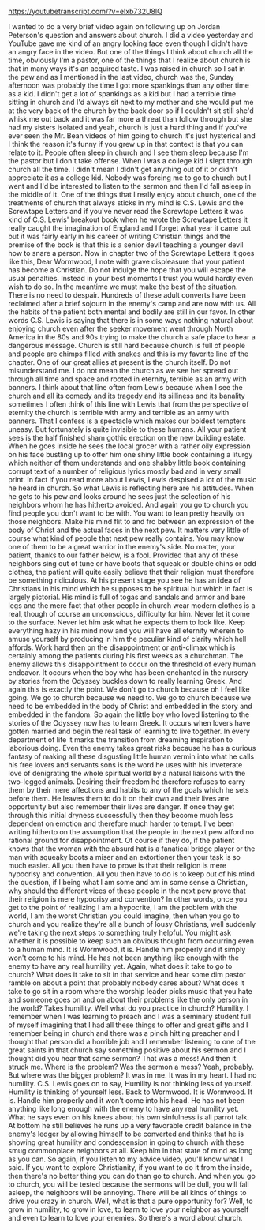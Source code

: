 https://youtubetranscript.com/?v=eIxb732U8lQ

 I wanted to do a very brief video again on following up on Jordan Peterson's question and answers about church. I did a video yesterday and YouTube gave me kind of an angry looking face even though I didn't have an angry face in the video. But one of the things I think about church all the time, obviously I'm a pastor, one of the things that I realize about church is that in many ways it's an acquired taste. I was raised in church so I sat in the pew and as I mentioned in the last video, church was the, Sunday afternoon was probably the time I got more spankings than any other time as a kid. I didn't get a lot of spankings as a kid but I had a terrible time sitting in church and I'd always sit next to my mother and she would put me at the very back of the church by the back door so if I couldn't sit still she'd whisk me out back and it was far more a threat than follow through but she had my sisters isolated and yeah, church is just a hard thing and if you've ever seen the Mr. Bean videos of him going to church it's just hysterical and I think the reason it's funny if you grew up in that context is that you can relate to it. People often sleep in church and I see them sleep because I'm the pastor but I don't take offense. When I was a college kid I slept through church all the time. I didn't mean I didn't get anything out of it or didn't appreciate it as a college kid. Nobody was forcing me to go to church but I went and I'd be interested to listen to the sermon and then I'd fall asleep in the middle of it. One of the things that I really enjoy about church, one of the treatments of church that always sticks in my mind is C.S. Lewis and the Screwtape Letters and if you've never read the Screwtape Letters it was kind of C.S. Lewis' breakout book when he wrote the Screwtape Letters it really caught the imagination of England and I forget what year it came out but it was fairly early in his career of writing Christian things and the premise of the book is that this is a senior devil teaching a younger devil how to snare a person. Now in chapter two of the Screwtape Letters it goes like this, Dear Wormwood, I note with grave displeasure that your patient has become a Christian. Do not indulge the hope that you will escape the usual penalties. Instead in your best moments I trust you would hardly even wish to do so. In the meantime we must make the best of the situation. There is no need to despair. Hundreds of these adult converts have been reclaimed after a brief sojourn in the enemy's camp and are now with us. All the habits of the patient both mental and bodily are still in our favor. In other words C.S. Lewis is saying that there is in some ways nothing natural about enjoying church even after the seeker movement went through North America in the 80s and 90s trying to make the church a safe place to hear a dangerous message. Church is still hard because church is full of people and people are chimps filled with snakes and this is my favorite line of the chapter. One of our great allies at present is the church itself. Do not misunderstand me. I do not mean the church as we see her spread out through all time and space and rooted in eternity, terrible as an army with banners. I think about that line often from Lewis because when I see the church and all its comedy and its tragedy and its silliness and its banality sometimes I often think of this line with Lewis that from the perspective of eternity the church is terrible with army and terrible as an army with banners. That I confess is a spectacle which makes our boldest tempters uneasy. But fortunately is quite invisible to these humans. All your patient sees is the half finished sham gothic erection on the new building estate. When he goes inside he sees the local grocer with a rather oily expression on his face bustling up to offer him one shiny little book containing a liturgy which neither of them understands and one shabby little book containing corrupt text of a number of religious lyrics mostly bad and in very small print. In fact if you read more about Lewis, Lewis despised a lot of the music he heard in church. So what Lewis is reflecting here are his attitudes. When he gets to his pew and looks around he sees just the selection of his neighbors whom he has hitherto avoided. And again you go to church you find people you don't want to be with. You want to lean pretty heavily on those neighbors. Make his mind flit to and fro between an expression of the body of Christ and the actual faces in the next pew. It matters very little of course what kind of people that next pew really contains. You may know one of them to be a great warrior in the enemy's side. No matter, your patient, thanks to our father below, is a fool. Provided that any of these neighbors sing out of tune or have boots that squeak or double chins or odd clothes, the patient will quite easily believe that their religion must therefore be something ridiculous. At his present stage you see he has an idea of Christians in his mind which he supposes to be spiritual but which in fact is largely pictorial. His mind is full of togas and sandals and armor and bare legs and the mere fact that other people in church wear modern clothes is a real, though of course an unconscious, difficulty for him. Never let it come to the surface. Never let him ask what he expects them to look like. Keep everything hazy in his mind now and you will have all eternity wherein to amuse yourself by producing in him the peculiar kind of clarity which hell affords. Work hard then on the disappointment or anti-climax which is certainly among the patients during his first weeks as a churchman. The enemy allows this disappointment to occur on the threshold of every human endeavor. It occurs when the boy who has been enchanted in the nursery by stories from the Odyssey buckles down to really learning Greek. And again this is exactly the point. We don't go to church because oh I feel like going. We go to church because we need to. We go to church because we need to be embedded in the body of Christ and embedded in the story and embedded in the fandom. So again the little boy who loved listening to the stories of the Odyssey now has to learn Greek. It occurs when lovers have gotten married and begin the real task of learning to live together. In every department of life it marks the transition from dreaming inspiration to laborious doing. Even the enemy takes great risks because he has a curious fantasy of making all these disgusting little human vermin into what he calls his free lovers and servants sons is the word he uses with his inveterate love of denigrating the whole spiritual world by a natural liaisons with the two-legged animals. Desiring their freedom he therefore refuses to carry them by their mere affections and habits to any of the goals which he sets before them. He leaves them to do it on their own and their lives are opportunity but also remember their lives are danger. If once they get through this initial dryness successfully then they become much less dependent on emotion and therefore much harder to tempt. I've been writing hitherto on the assumption that the people in the next pew afford no rational ground for disappointment. Of course if they do, if the patient knows that the woman with the absurd hat is a fanatical bridge player or the man with squeaky boots a miser and an extortioner then your task is so much easier. All you then have to prove is that their religion is mere hypocrisy and convention. All you then have to do is to keep out of his mind the question, if I being what I am some and am in some sense a Christian, why should the different vices of these people in the next pew prove that their religion is mere hypocrisy and convention? In other words, once you get to the point of realizing I am a hypocrite, I am the problem with the world, I am the worst Christian you could imagine, then when you go to church and you realize they're all a bunch of lousy Christians, well suddenly we're taking the next steps to something truly helpful. You might ask whether it is possible to keep such an obvious thought from occurring even to a human mind. It is Wormwood, it is. Handle him properly and it simply won't come to his mind. He has not been anything like enough with the enemy to have any real humility yet. Again, what does it take to go to church? What does it take to sit in that service and hear some dim pastor ramble on about a point that probably nobody cares about? What does it take to go sit in a room where the worship leader picks music that you hate and someone goes on and on about their problems like the only person in the world? Takes humility. Well what do you practice in church? Humility. I remember when I was learning to preach and I was a seminary student full of myself imagining that I had all these things to offer and great gifts and I remember being in church and there was a pinch hitting preacher and I thought that person did a horrible job and I remember listening to one of the great saints in that church say something positive about his sermon and I thought did you hear that same sermon? That was a mess! And then it struck me. Where is the problem? Was the sermon a mess? Yeah, probably. But where was the bigger problem? It was in me. It was in my heart. I had no humility. C.S. Lewis goes on to say, Humility is not thinking less of yourself. Humility is thinking of yourself less. Back to Wormwood. It is Wormwood. It is. Handle him properly and it won't come into his head. He has not been anything like long enough with the enemy to have any real humility yet. What he says even on his knees about his own sinfulness is all parrot talk. At bottom he still believes he runs up a very favorable credit balance in the enemy's ledger by allowing himself to be converted and thinks that he is showing great humility and condescension in going to church with these smug commonplace neighbors at all. Keep him in that state of mind as long as you can. So again, if you listen to my advice video, you'll know what I said. If you want to explore Christianity, if you want to do it from the inside, then there's no better thing you can do than go to church. And when you go to church, you will be tested because the sermons will be dull, you will fall asleep, the neighbors will be annoying. There will be all kinds of things to drive you crazy in church. Well, what is that a pure opportunity for? Well, to grow in humility, to grow in love, to learn to love your neighbor as yourself and even to learn to love your enemies. So there's a word about church.